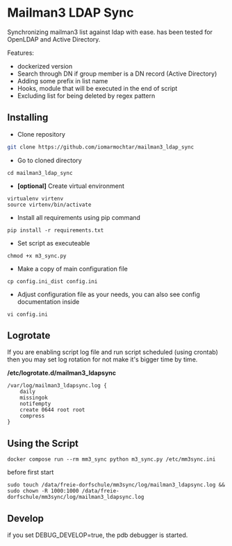 # Mailman3 LDAP Sync

Synchronizing mailman3 list against ldap with ease. has been tested for OpenLDAP and Active Directory.

Features:
- dockerized version
- Search through DN if group member is a DN record (Active Directory)
- Adding some prefix in list name
- Hooks, module that will be executed in the end of script
- Excluding list for being deleted by regex pattern


## Installing

- Clone repository
```sh
git clone https://github.com/iomarmochtar/mailman3_ldap_sync
```

- Go to cloned directory
```
cd mailman3_ldap_sync
```

- **[optional]** Create virtual environment
```
virtualenv virtenv
source virtenv/bin/activate
```

- Install all requirements using pip command
```
pip install -r requirements.txt
```

- Set script as executeable
```
chmod +x m3_sync.py
```

- Make a copy of main configuration file
```
cp config.ini_dist config.ini
```

- Adjust configuration file as your needs, you can also see config documentation inside
```
vi config.ini
```

## Logrotate

If you are enabling script log file and run script scheduled (using crontab) then you may set log rotation for not make it's bigger time by time.

**/etc/logrotate.d/mailman3_ldapsync**
```
/var/log/mailman3_ldapsync.log {
    daily
    missingok
    notifempty
    create 0644 root root
    compress
}
```

## Using the Script


```
docker compose run --rm mm3_sync python m3_sync.py /etc/mm3sync.ini
```

before first start
```
sudo touch /data/freie-dorfschule/mm3sync/log/mailman3_ldapsync.log && sudo chown -R 1000:1000 /data/freie-dorfschule/mm3sync/log/mailman3_ldapsync.log
```
## Develop
if you set DEBUG_DEVELOP=true, the pdb debugger is started.

